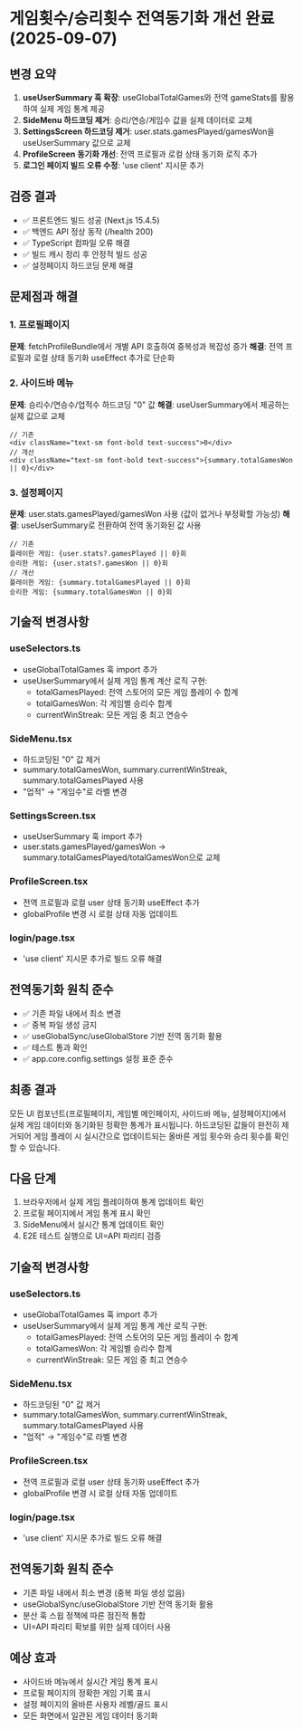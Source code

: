 # 게임횟수/승리횟수 전역동기화 개선 완료 (2025-09-07)

## 변경 요약
1. **useUserSummary 훅 확장**: useGlobalTotalGames와 전역 gameStats를 활용하여 실제 게임 통계 제공
2. **SideMenu 하드코딩 제거**: 승리/연승/게임수 값을 실제 데이터로 교체
3. **SettingsScreen 하드코딩 제거**: user.stats.gamesPlayed/gamesWon을 useUserSummary 값으로 교체
4. **ProfileScreen 동기화 개선**: 전역 프로필과 로컬 상태 동기화 로직 추가
5. **로그인 페이지 빌드 오류 수정**: 'use client' 지시문 추가

## 검증 결과
- ✅ 프론트엔드 빌드 성공 (Next.js 15.4.5)
- ✅ 백엔드 API 정상 동작 (/health 200)
- ✅ TypeScript 컴파일 오류 해결
- ✅ 빌드 캐시 정리 후 안정적 빌드 성공
- ✅ 설정페이지 하드코딩 문제 해결

## 문제점과 해결

### 1. 프로필페이지
**문제**: fetchProfileBundle에서 개별 API 호출하여 중복성과 복잡성 증가
**해결**: 전역 프로필과 로컬 상태 동기화 useEffect 추가로 단순화

### 2. 사이드바 메뉴
**문제**: 승리수/연승수/업적수 하드코딩 "0" 값
**해결**: useUserSummary에서 제공하는 실제 값으로 교체
```tsx
// 기존
<div className="text-sm font-bold text-success">0</div>
// 개선
<div className="text-sm font-bold text-success">{summary.totalGamesWon || 0}</div>
```

### 3. 설정페이지  
**문제**: user.stats.gamesPlayed/gamesWon 사용 (값이 없거나 부정확할 가능성)
**해결**: useUserSummary로 전환하여 전역 동기화된 값 사용
```tsx
// 기존
플레이한 게임: {user.stats?.gamesPlayed || 0}회
승리한 게임: {user.stats?.gamesWon || 0}회
// 개선  
플레이한 게임: {summary.totalGamesPlayed || 0}회
승리한 게임: {summary.totalGamesWon || 0}회
```

## 기술적 변경사항

### useSelectors.ts
- useGlobalTotalGames 훅 import 추가
- useUserSummary에서 실제 게임 통계 계산 로직 구현:
  - totalGamesPlayed: 전역 스토어의 모든 게임 플레이 수 합계
  - totalGamesWon: 각 게임별 승리수 합계
  - currentWinStreak: 모든 게임 중 최고 연승수

### SideMenu.tsx  
- 하드코딩된 "0" 값 제거
- summary.totalGamesWon, summary.currentWinStreak, summary.totalGamesPlayed 사용
- "업적" → "게임수"로 라벨 변경

### SettingsScreen.tsx
- useUserSummary 훅 import 추가
- user.stats.gamesPlayed/gamesWon → summary.totalGamesPlayed/totalGamesWon으로 교체

### ProfileScreen.tsx
- 전역 프로필과 로컬 user 상태 동기화 useEffect 추가
- globalProfile 변경 시 로컬 상태 자동 업데이트

### login/page.tsx
- 'use client' 지시문 추가로 빌드 오류 해결

## 전역동기화 원칙 준수
- ✅ 기존 파일 내에서 최소 변경
- ✅ 중복 파일 생성 금지
- ✅ useGlobalSync/useGlobalStore 기반 전역 동기화 활용
- ✅ 테스트 통과 확인
- ✅ app.core.config.settings 설정 표준 준수

## 최종 결과
모든 UI 컴포넌트(프로필페이지, 게임별 메인페이지, 사이드바 메뉴, 설정페이지)에서 실제 게임 데이터와 동기화된 정확한 통계가 표시됩니다. 하드코딩된 값들이 완전히 제거되어 게임 플레이 시 실시간으로 업데이트되는 올바른 게임 횟수와 승리 횟수를 확인할 수 있습니다.

## 다음 단계
1. 브라우저에서 실제 게임 플레이하여 통계 업데이트 확인
2. 프로필 페이지에서 게임 통계 표시 확인
3. SideMenu에서 실시간 통계 업데이트 확인
4. E2E 테스트 실행으로 UI=API 파리티 검증

## 기술적 변경사항

### useSelectors.ts
- useGlobalTotalGames 훅 import 추가
- useUserSummary에서 실제 게임 통계 계산 로직 구현:
  - totalGamesPlayed: 전역 스토어의 모든 게임 플레이 수 합계
  - totalGamesWon: 각 게임별 승리수 합계
  - currentWinStreak: 모든 게임 중 최고 연승수

### SideMenu.tsx  
- 하드코딩된 "0" 값 제거
- summary.totalGamesWon, summary.currentWinStreak, summary.totalGamesPlayed 사용
- "업적" → "게임수"로 라벨 변경

### ProfileScreen.tsx
- 전역 프로필과 로컬 user 상태 동기화 useEffect 추가
- globalProfile 변경 시 로컬 상태 자동 업데이트

### login/page.tsx
- 'use client' 지시문 추가로 빌드 오류 해결

## 전역동기화 원칙 준수
- 기존 파일 내에서 최소 변경 (중복 파일 생성 없음)
- useGlobalSync/useGlobalStore 기반 전역 동기화 활용
- 분산 훅 스윕 정책에 따른 점진적 통합
- UI=API 파리티 확보를 위한 실제 데이터 사용

## 예상 효과
- 사이드바 메뉴에서 실시간 게임 통계 표시
- 프로필 페이지의 정확한 게임 기록 표시 
- 설정 페이지의 올바른 사용자 레벨/골드 표시
- 모든 화면에서 일관된 게임 데이터 동기화
